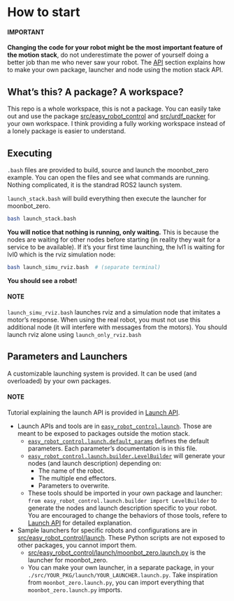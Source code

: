 # How to start

#### IMPORTANT
**Changing the code for your robot might be the most important feature of the motion stack**, do not underestimate the power of yourself doing a better job than me who never saw your robot. The [API](api.md#api-label) section explains how to make your own package, launcher and node using the motion stack API.

## What’s this? A package? A workspace?

This repo is a whole workspace, this is not a package.
You can easily take out and use the package [src/easy_robot_control](https://github.com/2lian/Moonbot-Motion-Stack/blob/main/src/easy_robot_control) and [src/urdf_packer](https://github.com/2lian/Moonbot-Motion-Stack/blob/main/src/urdf_packer/) for your own workspace.
I think providing a fully working workspace instead of a lonely package is easier to understand.

## Executing

`.bash` files are provided to build, source and launch the moonbot_zero example. You can open the files and see what commands are running. Nothing complicated, it is the standrad ROS2 launch system.

`launch_stack.bash` will build everything then execute the launcher for moonbot_zero.

```bash
bash launch_stack.bash
```

**You will notice that nothing is running, only waiting.**
This is because the nodes are waiting for other nodes before starting (in reality they wait for a service to be available).
If it’s your first time launching, the lvl1 is waiting for lvl0 which is the rviz simulation node:

```bash
bash launch_simu_rviz.bash  # (separate terminal)
```

**You should see a robot!**

#### NOTE
`launch_simu_rviz.bash` launches rviz and a simulation node that imitates a motor’s response. When using the real robot, you must not use this additional node (it will interfere with messages from the motors). You should launch rviz alone using `launch_only_rviz.bash`

## Parameters and Launchers

A customizable launching system is provided. It can be used (and overloaded) by your own packages.

#### NOTE
Tutorial explaining the launch API is provided in [Launch API](api.md#launch-api-label).

- Launch APIs and tools are in [`easy_robot_control.launch`](../api/easy_robot_control.launch.md#module-easy_robot_control.launch). Those are meant to be exposed to packages outside the motion stack.
  - [`easy_robot_control.launch.default_params`](../api/easy_robot_control.launch.default_params.md#module-easy_robot_control.launch.default_params) defines the default parameters. Each parameter’s documentation is in this file.
  - [`easy_robot_control.launch.builder.LevelBuilder`](../api/easy_robot_control.launch.builder.md#easy_robot_control.launch.builder.LevelBuilder) will generate your nodes (and launch description) depending on:
    - The name of the robot.
    - The multiple end effectors.
    - Parameters to overwrite.
  - These tools should be imported in your own package and launcher:
    `from easy_robot_control.launch.builder import LevelBuilder`
    to generate the nodes and launch description specific to your robot. You are encouraged to change the behaviors of those tools, refere to [Launch API](api.md#launch-api-label) for detailed explanation.
- Sample launchers for specific robots and configurations are in [src/easy_robot_control/launch](https://github.com/2lian/Moonbot-Motion-Stack/blob/main/src/easy_robot_control/launch/). These Python scripts are not exposed to other packages, you cannot import them.
  - [src/easy_robot_control/launch/moonbot_zero.launch.py](https://github.com/2lian/Moonbot-Motion-Stack/blob/main/src/easy_robot_control/launch/moonbot_zero.launch.py) is the launcher for moonbot_zero.
  - You can make your own launcher, in a separate package, in your `./src/YOUR_PKG/launch/YOUR_LAUNCHER.launch.py`. Take inspiration from `moonbot_zero.launch.py`, you can import everything that `moonbot_zero.launch.py` imports.
